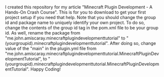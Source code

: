 I created this repository for my article "Minecraft Plugin Development - A Hands-On Crash Course". This is for you to download to get your first project setup if you need that help. Note that you should change the group id and package name to uniquely identify your own project. To do so, change the contents of the group id tag in the pom.xml file to be your group id. As well, rename the package from "me.john.amiscaray.minecraftplugindevelopmenttutorial" to "(yourgroupid).minecraftplugindevelopmenttutorial". After doing so, change value of the "main" in the plugin.yml file from "me.john.amiscaray.minecraftplugindevelopmenttutorial.MinecraftPluginDevelopmentTutorial", to "(yourgroupid).minecraftplugindevelopmenttutorial.MinecraftPluginDevelopmentTutorial". Happy Coding!
